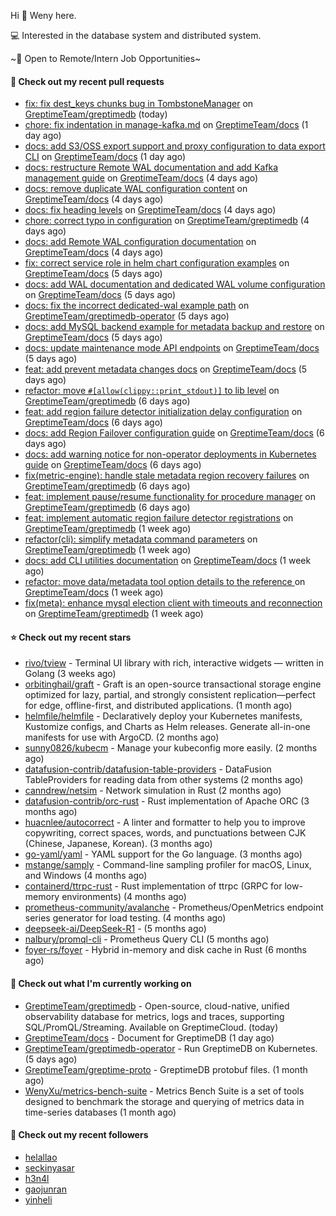Hi 👋 Weny here.

💻 Interested in the database system and distributed system.

~🍺 Open to Remote/Intern Job Opportunities~

#### 🔨 Check out my recent pull requests

- [fix: fix dest_keys chunks bug in TombstoneManager](https://github.com/GreptimeTeam/greptimedb/pull/6432) on [GreptimeTeam/greptimedb](https://github.com/GreptimeTeam/greptimedb) (today)
- [chore: fix indentation in manage-kafka.md](https://github.com/GreptimeTeam/docs/pull/1898) on [GreptimeTeam/docs](https://github.com/GreptimeTeam/docs) (1 day ago)
- [docs: add S3/OSS export support and proxy configuration to data export CLI](https://github.com/GreptimeTeam/docs/pull/1896) on [GreptimeTeam/docs](https://github.com/GreptimeTeam/docs) (1 day ago)
- [docs: restructure Remote WAL documentation and add Kafka management guide](https://github.com/GreptimeTeam/docs/pull/1892) on [GreptimeTeam/docs](https://github.com/GreptimeTeam/docs) (4 days ago)
- [docs: remove duplicate WAL configuration content](https://github.com/GreptimeTeam/docs/pull/1889) on [GreptimeTeam/docs](https://github.com/GreptimeTeam/docs) (4 days ago)
- [docs: fix heading levels](https://github.com/GreptimeTeam/docs/pull/1888) on [GreptimeTeam/docs](https://github.com/GreptimeTeam/docs) (4 days ago)
- [chore: correct typo in configuration](https://github.com/GreptimeTeam/greptimedb/pull/6411) on [GreptimeTeam/greptimedb](https://github.com/GreptimeTeam/greptimedb) (4 days ago)
- [docs: add Remote WAL configuration documentation](https://github.com/GreptimeTeam/docs/pull/1887) on [GreptimeTeam/docs](https://github.com/GreptimeTeam/docs) (4 days ago)
- [fix: correct service role in helm chart configuration examples](https://github.com/GreptimeTeam/docs/pull/1881) on [GreptimeTeam/docs](https://github.com/GreptimeTeam/docs) (5 days ago)
- [docs: add WAL documentation and dedicated WAL volume configuration](https://github.com/GreptimeTeam/docs/pull/1880) on [GreptimeTeam/docs](https://github.com/GreptimeTeam/docs) (5 days ago)
- [docs: fix the incorrect dedicated-wal example path](https://github.com/GreptimeTeam/greptimedb-operator/pull/312) on [GreptimeTeam/greptimedb-operator](https://github.com/GreptimeTeam/greptimedb-operator) (5 days ago)
- [docs: add MySQL backend example for metadata backup and restore](https://github.com/GreptimeTeam/docs/pull/1875) on [GreptimeTeam/docs](https://github.com/GreptimeTeam/docs) (5 days ago)
- [docs: update maintenance mode API endpoints](https://github.com/GreptimeTeam/docs/pull/1874) on [GreptimeTeam/docs](https://github.com/GreptimeTeam/docs) (5 days ago)
- [feat: add prevent metadata changes docs](https://github.com/GreptimeTeam/docs/pull/1873) on [GreptimeTeam/docs](https://github.com/GreptimeTeam/docs) (5 days ago)
- [refactor: move `#[allow(clippy::print_stdout)]` to lib level](https://github.com/GreptimeTeam/greptimedb/pull/6398) on [GreptimeTeam/greptimedb](https://github.com/GreptimeTeam/greptimedb) (6 days ago)
- [feat: add region failure detector initialization delay configuration](https://github.com/GreptimeTeam/docs/pull/1868) on [GreptimeTeam/docs](https://github.com/GreptimeTeam/docs) (6 days ago)
- [docs: add Region Failover configuration guide](https://github.com/GreptimeTeam/docs/pull/1866) on [GreptimeTeam/docs](https://github.com/GreptimeTeam/docs) (6 days ago)
- [docs: add warning notice for non-operator deployments in Kubernetes guide](https://github.com/GreptimeTeam/docs/pull/1864) on [GreptimeTeam/docs](https://github.com/GreptimeTeam/docs) (6 days ago)
- [fix(metric-engine): handle stale metadata region recovery failures](https://github.com/GreptimeTeam/greptimedb/pull/6395) on [GreptimeTeam/greptimedb](https://github.com/GreptimeTeam/greptimedb) (6 days ago)
- [feat: implement pause/resume functionality for procedure manager](https://github.com/GreptimeTeam/greptimedb/pull/6393) on [GreptimeTeam/greptimedb](https://github.com/GreptimeTeam/greptimedb) (6 days ago)
- [feat: implement automatic region failure detector registrations](https://github.com/GreptimeTeam/greptimedb/pull/6370) on [GreptimeTeam/greptimedb](https://github.com/GreptimeTeam/greptimedb) (1 week ago)
- [refactor(cli): simplify metadata command parameters](https://github.com/GreptimeTeam/greptimedb/pull/6364) on [GreptimeTeam/greptimedb](https://github.com/GreptimeTeam/greptimedb) (1 week ago)
- [docs: add CLI utilities documentation](https://github.com/GreptimeTeam/docs/pull/1854) on [GreptimeTeam/docs](https://github.com/GreptimeTeam/docs) (1 week ago)
- [refactor: move data/metadata tool option details to the reference ](https://github.com/GreptimeTeam/docs/pull/1853) on [GreptimeTeam/docs](https://github.com/GreptimeTeam/docs) (1 week ago)
- [fix(meta): enhance mysql election client with timeouts and reconnection](https://github.com/GreptimeTeam/greptimedb/pull/6341) on [GreptimeTeam/greptimedb](https://github.com/GreptimeTeam/greptimedb) (1 week ago)

#### ⭐ Check out my recent stars

- [rivo/tview](https://github.com/rivo/tview) - Terminal UI library with rich, interactive widgets — written in Golang (3 weeks ago)
- [orbitinghail/graft](https://github.com/orbitinghail/graft) - Graft is an open-source transactional storage engine optimized for lazy, partial, and strongly consistent replication—perfect for edge, offline-first, and distributed applications. (1 month ago)
- [helmfile/helmfile](https://github.com/helmfile/helmfile) - Declaratively deploy your Kubernetes manifests, Kustomize configs, and Charts as Helm releases. Generate all-in-one manifests for use with ArgoCD. (2 months ago)
- [sunny0826/kubecm](https://github.com/sunny0826/kubecm) - Manage your kubeconfig more easily. (2 months ago)
- [datafusion-contrib/datafusion-table-providers](https://github.com/datafusion-contrib/datafusion-table-providers) - DataFusion TableProviders for reading data from other systems (2 months ago)
- [canndrew/netsim](https://github.com/canndrew/netsim) - Network simulation in Rust (2 months ago)
- [datafusion-contrib/orc-rust](https://github.com/datafusion-contrib/orc-rust) - Rust implementation of Apache ORC (3 months ago)
- [huacnlee/autocorrect](https://github.com/huacnlee/autocorrect) - A linter and formatter to help you to improve copywriting, correct spaces, words, and punctuations between CJK (Chinese, Japanese, Korean). (3 months ago)
- [go-yaml/yaml](https://github.com/go-yaml/yaml) - YAML support for the Go language. (3 months ago)
- [mstange/samply](https://github.com/mstange/samply) - Command-line sampling profiler for macOS, Linux, and Windows (4 months ago)
- [containerd/ttrpc-rust](https://github.com/containerd/ttrpc-rust) - Rust implementation of ttrpc (GRPC for low-memory environments) (4 months ago)
- [prometheus-community/avalanche](https://github.com/prometheus-community/avalanche) - Prometheus/OpenMetrics endpoint series generator for load testing. (4 months ago)
- [deepseek-ai/DeepSeek-R1](https://github.com/deepseek-ai/DeepSeek-R1) -  (5 months ago)
- [nalbury/promql-cli](https://github.com/nalbury/promql-cli) - Prometheus Query CLI (5 months ago)
- [foyer-rs/foyer](https://github.com/foyer-rs/foyer) - Hybrid in-memory and disk cache in Rust (6 months ago)

#### 👷 Check out what I'm currently working on

- [GreptimeTeam/greptimedb](https://github.com/GreptimeTeam/greptimedb) - Open-source, cloud-native, unified observability database for metrics, logs and traces, supporting SQL/PromQL/Streaming. Available on GreptimeCloud. (today)
- [GreptimeTeam/docs](https://github.com/GreptimeTeam/docs) - Document for GreptimeDB (1 day ago)
- [GreptimeTeam/greptimedb-operator](https://github.com/GreptimeTeam/greptimedb-operator) - Run GreptimeDB on Kubernetes. (5 days ago)
- [GreptimeTeam/greptime-proto](https://github.com/GreptimeTeam/greptime-proto) - GreptimeDB protobuf files. (1 month ago)
- [WenyXu/metrics-bench-suite](https://github.com/WenyXu/metrics-bench-suite) - Metrics Bench Suite is a set of tools designed to benchmark the storage and querying of metrics data in time-series databases (1 month ago)

#### 👯 Check out my recent followers

- [helallao](https://github.com/helallao)
- [seckinyasar](https://github.com/seckinyasar)
- [h3n4l](https://github.com/h3n4l)
- [gaojunran](https://github.com/gaojunran)
- [yinheli](https://github.com/yinheli)


